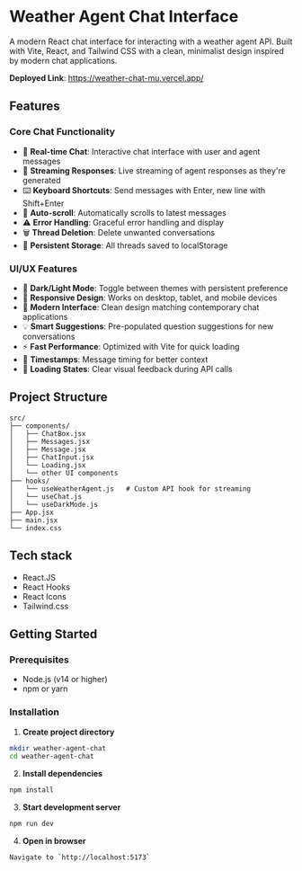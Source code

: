 # Weather Agent Chat Interface

A modern React chat interface for interacting with a weather agent API. Built with Vite, React, and Tailwind CSS with a clean, minimalist design inspired by modern chat applications.


**Deployed Link**: https://weather-chat-mu.vercel.app/

## Features

### Core Chat Functionality
- 💬 **Real-time Chat**: Interactive chat interface with user and agent messages
- 🔄 **Streaming Responses**: Live streaming of agent responses as they're generated
- ⌨️ **Keyboard Shortcuts**: Send messages with Enter, new line with Shift+Enter
- 🔄 **Auto-scroll**: Automatically scrolls to latest messages
- ⚠️ **Error Handling**: Graceful error handling and display
- 🗑️ **Thread Deletion**: Delete unwanted conversations
- 💾 **Persistent Storage**: All threads saved to localStorage

### UI/UX Features
- 🌙 **Dark/Light Mode**: Toggle between themes with persistent preference
- 📱 **Responsive Design**: Works on desktop, tablet, and mobile devices
- 🎨 **Modern Interface**: Clean design matching contemporary chat applications
- 💡 **Smart Suggestions**: Pre-populated question suggestions for new conversations
- ⚡ **Fast Performance**: Optimized with Vite for quick loading
- 📅 **Timestamps**: Message timing for better context
- 🎯 **Loading States**: Clear visual feedback during API calls

## Project Structure

```
src/
├── components/
│   ├── ChatBox.jsx       
│   ├── Messages.jsx      
│   ├── Message.jsx    
│   ├── ChatInput.jsx        
│   └── Loading.jsx
│   └── other UI components
├── hooks/
│   └── useWeatherAgent.js   # Custom API hook for streaming
│   └── useChat.js   
│   └── useDarkMode.js   
├── App.jsx                  
├── main.jsx                 
└── index.css                
```
## Tech stack
- React.JS
- React Hooks
- React Icons
- Tailwind.css

## Getting Started

### Prerequisites

- Node.js (v14 or higher)
- npm or yarn

### Installation

1. **Create project directory**
```bash
mkdir weather-agent-chat
cd weather-agent-chat
```

2. **Install dependencies**
```bash
npm install
```


3. **Start development server**
```bash
npm run dev
```

4. **Open in browser**
```bash
Navigate to `http://localhost:5173`
```




